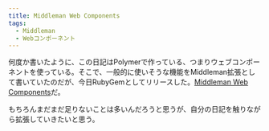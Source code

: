 ```yaml
---
title: Middleman Web Components
tags:
  - Middleman
  - Webコンポーネント
---
```


何度か書いたように、この日記はPolymerで作っている、つまりウェブコンポーネントを使っている。そこで、一般的に使いそうな機能をMiddleman拡張として書いていたのだが、今日RubyGemとしてリリースした。[Middleman Web Components][]だ。

もちろんまだまだ足りないことは多いんだろうと思うが、自分の日記を触りながら拡張していきたいと思う。

[Middleman Web Components]: http://www.rubydoc.info/gems/middleman-web_components
